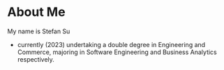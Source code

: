 # About Me
My name is Stefan Su
- currently (2023) undertaking a double degree in Engineering and Commerce, majoring in Software Engineering and Business Analytics respectively.

<!---
stefan-ty-su/stefan-ty-su is a ✨ special ✨ repository because its `README.md` (this file) appears on your GitHub profile.
You can click the Preview link to take a look at your changes.
--->
